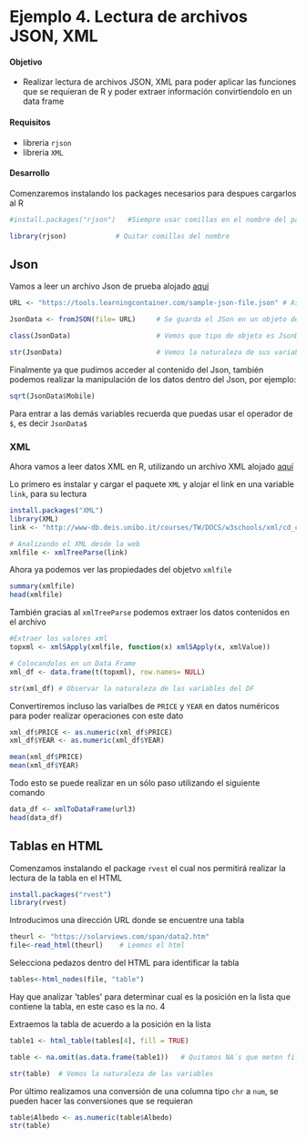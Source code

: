 # Ejemplo 4. Lectura de archivos JSON, XML

#### Objetivo
- Realizar lectura de archivos JSON, XML para poder aplicar las funciones que se requieran de R y poder extraer información convirtiendolo en un data frame

#### Requisitos
- libreria `rjson`
- libreria `XML`

#### Desarrollo

Comenzaremos instalando los packages necesarios para despues cargarlos al R

```R
#install.packages("rjson")   #Siempre usar comillas en el nombre del paquete

library(rjson)            # Quitar comillas del nombre
```
## **Json**

Vamos a leer un archivo Json de prueba alojado [aquí](https://tools.learningcontainer.com/sample-json-file.json)  
```R
URL <- "https://tools.learningcontainer.com/sample-json-file.json" # Asignando el link a una variable

JsonData <- fromJSON(file= URL)     # Se guarda el JSon en un objeto de R

class(JsonData)                     # Vemos que tipo de objeto es JsonData

str(JsonData)                       # Vemos la naturaleza de sus variables
``` 

Finalmente ya que pudimos acceder al contenido del Json, también podemos realizar la manipulación de los datos dentro del Json, por ejemplo:

```R
sqrt(JsonData$Mobile)
```

Para entrar a las demás variables recuerda que puedas usar el operador de `$`, es decir `JsonData$`


### XML

Ahora vamos a leer datos XML en R, utilizando un archivo XML alojado [aquí](http://www-db.deis.unibo.it/courses/TW/DOCS/w3schools/xml/cd_catalog.xml)

Lo primero es instalar y cargar el paquete `XML` y alojar el link en una variable `link`, para su lectura

```R
install.packages("XML")
library(XML)
link <- "http://www-db.deis.unibo.it/courses/TW/DOCS/w3schools/xml/cd_catalog.xml"

# Analizando el XML desde la web
xmlfile <- xmlTreeParse(link)
```

Ahora ya podemos ver las propiedades del objetvo `xmlfile`

```R
summary(xmlfile)
head(xmlfile)
```
También gracias al `xmlTreeParse` podemos extraer los datos contenidos en el archivo
```R 
#Extraer los valores xml
topxml <- xmlSApply(xmlfile, function(x) xmlSApply(x, xmlValue))

# Colocandolos en un Data Frame
xml_df <- data.frame(t(topxml), row.names= NULL)

str(xml_df) # Observar la naturaleza de las variables del DF
```
Convertiremos incluso las varialbes de `PRICE` y `YEAR` en datos numéricos para poder realizar operaciones con este dato

```R
xml_df$PRICE <- as.numeric(xml_df$PRICE) 
xml_df$YEAR <- as.numeric(xml_df$YEAR)

mean(xml_df$PRICE)
mean(xml_df$YEAR)
```

Todo esto se puede realizar en un sólo paso utilizando el siguiente comando
```R
data_df <- xmlToDataFrame(url3)
head(data_df)
```

## Tablas en HTML 

Comenzamos instalando el package `rvest` el cual nos permitirá realizar la lectura de la tabla en el HTML

```R
install.packages("rvest")
library(rvest)
```
Introducimos una dirección URL donde se encuentre una tabla

```R
theurl <- "https://solarviews.com/span/data2.htm"
file<-read_html(theurl)    # Leemos el html
```
Selecciona pedazos dentro del HTML para identificar la tabla
```R
tables<-html_nodes(file, "table")  
```
Hay que analizar 'tables' para determinar cual es la posición en la lista que contiene la tabla, en este caso es la no. 4 

Extraemos la tabla de acuerdo a la posición en la lista
```R
table1 <- html_table(tables[4], fill = TRUE)

table <- na.omit(as.data.frame(table1))   # Quitamos NA´s que meten filas extras y convertimos la lista en un data frame para su manipulación con R

str(table)  # Vemos la naturaleza de las variables
```

Por último realizamos una conversión de una columna tipo `chr` a `num`, se pueden hacer las conversiones que se requieran

```R
table$Albedo <- as.numeric(table$Albedo)
str(table)
```
